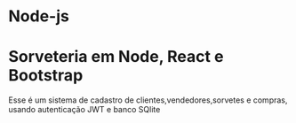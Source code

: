 # Node-js
<h1>Sorveteria em Node, React e Bootstrap</h1>
<p>Esse é um sistema de cadastro de clientes,vendedores,sorvetes e compras, usando autenticação JWT e banco SQlite</p>
